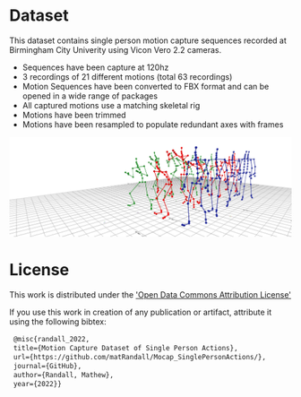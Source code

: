 # Dataset
This dataset contains single person motion capture sequences recorded at Birmingham City Univerity using Vicon Vero 2.2 cameras.  
* Sequences have been capture at 120hz
* 3 recordings of 21 different motions (total 63 recordings)
* Motion Sequences have been converted to FBX format and can be opened in a wide range of packages
* All captured motions use a matching skeletal rig
* Motions have been trimmed
* Motions have been resampled to populate redundant axes with frames

<img src="image of motions.jpg" alt="image of motions">

# License
This work is distributed under the ['Open Data Commons Attribution License'](https://opendefinition.org/licenses/odc-by/)

If you use this work in creation of any publication or artifact, attribute it using the following bibtex:

```
 @misc{randall_2022, 
 title={Motion Capture Dataset of Single Person Actions}, 
 url={https://github.com/matRandall/Mocap_SinglePersonActions/}, 
 journal={GitHub}, 
 author={Randall, Mathew}, 
 year={2022}} 
```
